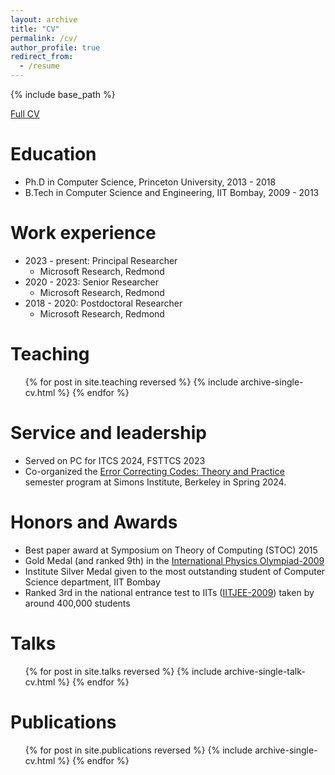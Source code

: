 ```yaml
---
layout: archive
title: "CV"
permalink: /cv/
author_profile: true
redirect_from:
  - /resume
---
```


{% include base_path %}

[Full CV](http://gopisivakanth.github.io/files/SivakanthGopi_CV.pdf)

Education
======
* Ph.D in Computer Science, Princeton University, 2013 - 2018
* B.Tech in Computer Science and Engineering, IIT Bombay, 2009 - 2013

Work experience
======
* 2023 - present: Principal Researcher
  * Microsoft Research, Redmond
* 2020 - 2023: Senior Researcher
  * Microsoft Research, Redmond
* 2018 - 2020: Postdoctoral Researcher
  * Microsoft Research, Redmond

<!-- Skills
======
* Skill 1
* Skill 2
  * Sub-skill 2.1
  * Sub-skill 2.2
  * Sub-skill 2.3
* Skill 3 -->

Teaching
======
  <ul>{% for post in site.teaching reversed %}
    {% include archive-single-cv.html %}
  {% endfor %}</ul>
  
Service and leadership
======
* Served on PC for ITCS 2024, FSTTCS 2023
* Co-organized the [Error Correcting Codes: Theory and Practice](https://simons.berkeley.edu/programs/error-correcting-codes-theory-practice) semester program at Simons Institute, Berkeley in Spring 2024.

Honors and Awards
======
* Best paper award at Symposium on Theory of Computing (STOC) 2015
* Gold Medal (and ranked 9th) in the [International Physics Olympiad-2009](https://ipho-unofficial.org/timeline/2009/individual)
* Institute Silver Medal given to the most outstanding student of Computer Science
department, IIT Bombay
* Ranked 3rd in the national entrance test to IITs ([IITJEE-2009](https://en.wikipedia.org/wiki/Indian_Institute_of_Technology_Joint_Entrance_Examination)) taken by around 400,000 students

Talks
======
  <ul>{% for post in site.talks reversed %}
    {% include archive-single-talk-cv.html  %}
  {% endfor %}</ul>

Publications
======
  <ul>{% for post in site.publications reversed %}
    {% include archive-single-cv.html %}
  {% endfor %}</ul>
  

  
